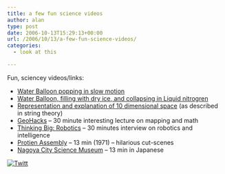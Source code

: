 ```yaml
---
title: a few fun science videos
author: alan
type: post
date: 2006-10-13T15:29:13+00:00
url: /2006/10/13/a-few-fun-science-videos/
categories:
  - look at this

---
```

Fun, sciencey videos/links:

  * [Water Balloon popping in slow motion][1]
  * [Water Balloon, filling with dry ice, and collapsing in Liquid nitrogren][2]
  * [Representation and explanation of 10 dimensional space][3] (as described in string theory)
  * [GeoHacks][4] &#8211; 30 minute interesting lecture on mapping and math
  * [Thinking Big: Robotics][5] &#8211; 30 minutes interview on robotics and intelligence
  * [Protien Assembly][6] &#8211; 13 min (1971) &#8211; hilarious cut-scenes
  * [Nagoya City Science Museum][7] &#8211; 13 min in Japanese 

<div class="twttr_button">
  <a href="http://twitter.com/share?url=https://zeroasterisk.com/2006/10/13/a-few-fun-science-videos/&text=a+few+fun+science+videos" target="_blank" title="Click here if you like this article."> <img src="http://zeroasterisk.com/wp-content/plugins/twitter-plugin/images/twitt.gif" alt="Twitt" /> </a>
</div>

 [1]: http://video.google.com/videoplay?docid=-5399694680975919139
 [2]: http://video.google.com/videoplay?docid=8725669860083980561
 [3]: http://www.tenthdimension.com/flash2.php
 [4]: http://video.google.com/videoplay?docid=6243516147784339701
 [5]: http://video.google.com/videoplay?docid=2490732489653584643
 [6]: http://video.google.com/videoplay?docid=-2657697036715872139
 [7]: http://video.google.com/videoplay?docid=-1499628214466973358